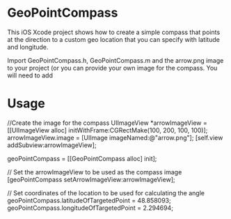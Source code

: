 GeoPointCompass
===============

This iOS Xcode project shows how to create a simple compass that points at the direction to a custom geo location 
that you can specify with latitude and longitude.

Import GeoPointCompass.h, GeoPointCompass.m and the arrow.png image to your project (or you can provide your own image
for the compass. You will need to add 

Usage
=====

//Create the image for the compass
UIImageView *arrowImageView = [[UIImageView alloc] initWithFrame:CGRectMake(100, 200, 100, 100)];
arrowImageView.image = [UIImage imageNamed:@"arrow.png"];
[self.view addSubview:arrowImageView];
    
geoPointCompass = [[GeoPointCompass alloc] init];
    
// Set the arrowImageView to be used as the compass image
[geoPointCompass setArrowImageView:arrowImageView];
    
// Set coordinates of the location to be used for calculating the angle
geoPointCompass.latitudeOfTargetedPoint = 48.858093;
geoPointCompass.longitudeOfTargetedPoint = 2.294694;
